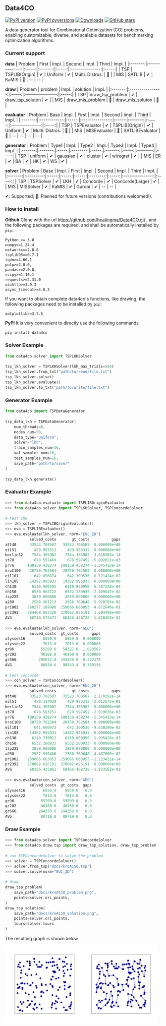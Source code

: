 ## Data4CO

[![PyPi version](https://badgen.net/pypi/v/data4co/)](https://pypi.org/pypi/data4co/)
[![PyPI pyversions](https://img.shields.io/badge/dynamic/json?color=blue&label=python&query=info.requires_python&url=https%3A%2F%2Fpypi.org%2Fpypi%2Fdata4co%2Fjson)](https://pypi.python.org/pypi/data4co/)
[![Downloads](https://static.pepy.tech/badge/data4co)](https://pepy.tech/project/data4co)
[![GitHub stars](https://img.shields.io/github/stars/heatingma/Data4CO.svg?style=social&label=Star&maxAge=8640)](https://GitHub.com/heatingma/Data4CO/stargazers/) 

A data generator tool for Combinatorial Optimization (CO) problems, enabling customizable, diverse, and scalable datasets for benchmarking optimization algorithms.

### Current support

**data**
| Problem |     First      | Impl. | Second  | Impl. |      Third      | Impl. |
|:-------:|:--------------:|:-----:|:-------:|:-----:|:---------------:|:-----:|
|   TSP   | TSPLIB(Origin) |   ✔   | Uniform |   ✔   | Multi. Distros. |  📆   |
|   MIS   |     SATLIB     |   ✔   |  KaMIS  |  📆   |       --        |  --   |

**draw**
| Problem |     problem      | Impl. |     solution     | Impl. |
|:-------:|:----------------:|:-----:|:----------------:|:-----:|
|   TSP   | draw_tsp_problem |   ✔   | draw_tsp_soluton |   ✔   |
|   MIS   | draw_mis_problem |  📆   | draw_mis_soluton |  📆   |

**evaluator**
| Problem |     Base     | Impl. |      First      | Impl. | Second  | Impl. |      Third      | Impl. |
|:-------:|:------------:|:-----:|:---------------:|:-----:|:-------:|:-----:|:---------------:|:-----:|
|   TSP   | TSPEvaluator |   ✔   | TSPLIB(Origin)  |   ✔   | Uniform |   ✔   | Multi. Distros. |  📆   |
|   MIS   | MISEvaluator |  📆   | SATLIBEvaluator |  📆   |   --    |  --   |       --        |  --   |

**generator**
| Problem |  Type1  | Impl. |  Type2   | Impl. |  Type3  | Impl. |  Type4   | Impl. |
|:-------:|:-------:|:-----:|:--------:|:-----:|:-------:|:-----:|:--------:|:-----:|
|   TSP   | uniform |   ✔   | gaussian |   ✔   | cluster |   ✔   | w/regret |   ✔   |
|   MIS   |   ER    |   ✔   |    BA    |   ✔   |   HK    |   ✔   |    WS    |   ✔   |

**solver**
| Problem |   Base    | Impl. | First | Impl. |  Second  | Impl. |      Third      | Impl. |
|:-------:|:---------:|:-----:|:-----:|:-----:|:--------:|:-----:|:---------------:|:-----:|
|   TSP   | TSPSolver |   ✔   |  LKH  |   ✔   | Concorde |   ✔   | Concorde(Large) |   ✔   |
|   MIS   | MISSolver |   ✔   | KaMIS |   ✔   |  Gurobi  |   ✔   |       --        |  --   |

✔: Supported; 📆: Planned for future versions (contributions welcomed!).

### How to Install

**Github**
Clone with the url https://github.com/heatingma/Data4CO.git , and the following packages are required, and shall be automatically installed by ``pip``:
```
Python >= 3.8
numpy>=1.24.4
networkx==2.8.8
tsplib95==0.7.1
tqdm>=4.66.1
pulp>=2.8.0, 
pandas>=2.0.0,
scipy>=1.10.1
requests>=2.31.0
aiohttp>=3.9.3
async_timeout>=4.0.3
```
If you want to obtain complete data4co's functions, like drawing, the following packages need to be installed by ``pip``:
```
matplotlib>=3.7.5
```

**PyPI**
It is very convenient to directly use the following commands
```
pip install data4co
```

### Solver Example

```python
from data4co.solver import TSPLKHSolver

tsp_lkh_solver = TSPLKHSolver(lkh_max_trials=500)
tsp_lkh_solver.from_txt("path/to/read/file.txt")
tsp_lkh_solver.solve()
tsp_lkh_solver.evaluate()
tsp_lkh_solver.to_txt("path/to/write/file.txt")
```

### Generator Example

```python
from data4co import TSPDataGenerator

tsp_data_lkh = TSPDataGenerator(
    num_threads=8,
    nodes_num=50,
    data_type="uniform",
    solver="lkh",
    train_samples_num=16,
    val_samples_num=16,
    test_samples_num=16,
    save_path="path/to/save/"
)

tsp_data_lkh.generate()
```

### Evaluator Example

```python
>>> from data4co.evaluate import TSPLIBOriginEvaluator
>>> from data4co.solver import TSPLKHSolver, TSPConcordeSolver

# test LKH
>>> lkh_solver = TSPLIBOriginEvaluator()
>>> eva = TSPLIBEvaluator()
>>> eva.evaluate(lkh_solver, norm="EUC_2D")
           solved_costs       gt_costs          gaps
att48      33523.708507   33523.708507  0.000000e+00
eil51        429.983312     429.983312  0.000000e+00
berlin52    7544.365902    7544.365902  3.616585e-14
st70         678.557469     678.597452 -5.892021e-03
pr76      108159.438274  108159.438274 -1.345413e-14
kroC100    20750.762504   20750.762504  0.000000e+00
eil101       642.856874     642.309536  8.521414e-02
lin105     14382.995933   14382.995933  0.000000e+00
ch130       6110.900592    6110.860950  6.487238e-04
ch150       6530.902722    6532.280933 -2.109847e-02
tsp225      3859.000000    3859.000000  0.000000e+00
a280        2588.301213    2586.769648  5.920765e-02
pr1002    260277.189980  259066.663053  4.672646e-01
pr2392    384469.093320  378062.826191  1.694498e+00
AVG        60710.575472   60166.468728  1.628459e-01

>>> eva.evaluate(lkh_solver, norm="GEO")
           solved_costs  gt_costs      gaps
ulysses16        6859.0    6859.0  0.000000
ulysses22        7013.0    7013.0  0.000000
gr96            55209.0   54327.0  1.623502
gr202           40160.0   40160.0  0.000000
gr666          295012.0  294358.0  0.222178
AVG             80850.6   80543.4  0.369136

# test concorde
>>> con_solver = TSPConcordeSolver()
>>> eva.evaluate(con_solver, norm="EUC_2D")
           solved_costs       gt_costs          gaps
att48      33523.708507   33523.708507  2.170392e-14
eil51        429.117939     429.983312 -2.012573e-01
berlin52    7544.365902    7544.365902  0.000000e+00
st70         678.583751     678.597452 -2.019036e-03
pr76      108159.438274  108159.438274 -1.345413e-14
kroC100    20750.762504   20750.762504  0.000000e+00
eil101       641.690973     642.309536 -9.630290e-02
lin105     14382.995933   14382.995933  0.000000e+00
ch130       6110.739012    6110.860950 -1.995428e-03
ch150       6532.280933    6532.280933  0.000000e+00
tsp225      3859.000000    3859.000000  0.000000e+00
a280        2587.930486    2586.769648  4.487600e-02
pr1002    259066.663053  259066.663053 -1.123411e-14
pr2392    378062.826191  378062.826191  0.000000e+00
AVG        60166.435961   60166.468728 -1.833562e-02

>>> eva.evaluate(con_solver, norm="GEO")
           solved_costs  gt_costs  gaps
ulysses16        6859.0    6859.0   0.0
ulysses22        7013.0    7013.0   0.0
gr96            55209.0   55209.0   0.0
gr202           40160.0   40160.0   0.0
gr666          294358.0  294358.0   0.0
AVG             80719.8   80719.8   0.0
```

### Draw Example

```python
>>> from data4co.solver import TSPConcordeSolver
>>> from data4co.draw.tsp import draw_tsp_solution, draw_tsp_problem

# use TSPConcordeSolver to solve the problem
>>> solver = TSPConcordeSolver()
>>> solver.from_tsp("docs/kroA150.tsp")
>>> solver.solve(norm="EUC_2D")

# draw
draw_tsp_problem(
    save_path="docs/kroA150_problem.png",
    points=solver.ori_points,
)
draw_tsp_solution(
    save_path="docs/kroA150_solution.png",
    points=solver.ori_points,
    tours=solver.tours
)
```

The resulting graph is shown below
<div style="display: flex;">
  <div style="width: 49%;">
    <img src="docs/kroA150_problem.png" alt="Problem Image" style="width: 100%;">
  </div>
  <div style="width: 49%;">
    <img src="docs/kroA150_solution.png" alt="Solution Image" style="width: 100%;">
  </div>
</div>